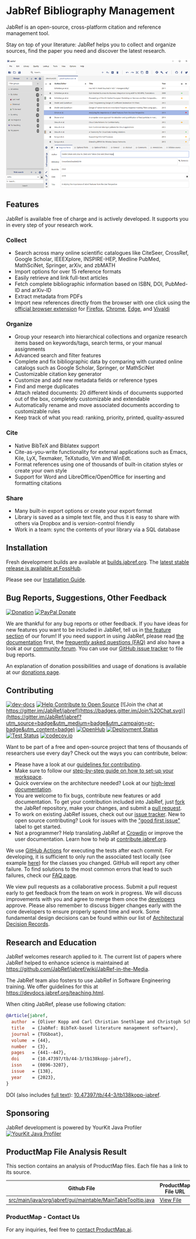 # JabRef Bibliography Management

JabRef is an open-source, cross-platform citation and reference management tool.

Stay on top of your literature: JabRef helps you to collect and organize sources, find the paper you need and discover the latest research.

![main table](docs/images/jabref-mainscreen.png)

## Features

JabRef is available free of charge and is actively developed.
It supports you in every step of your research work.

### Collect

- Search across many online scientific catalogues like CiteSeer, CrossRef, Google Scholar, IEEEXplore, INSPIRE-HEP, Medline PubMed, MathSciNet, Springer, arXiv, and zbMATH
- Import options for over 15 reference formats
- Easily retrieve and link full-text articles
- Fetch complete bibliographic information based on ISBN, DOI, PubMed-ID and arXiv-ID
- Extract metadata from PDFs
- Import new references directly from the browser with one click using the [official browser extension](https://github.com/JabRef/JabRef-Browser-Extension) for [Firefox](https://addons.mozilla.org/en-US/firefox/addon/jabref/?src=external-github),  [Chrome](https://chrome.google.com/webstore/detail/jabref-browser-extension/bifehkofibaamoeaopjglfkddgkijdlh), [Edge](https://microsoftedge.microsoft.com/addons/detail/pgkajmkfgbehiomipedjhoddkejohfna), and [Vivaldi](https://chrome.google.com/webstore/detail/jabref-browser-extension/bifehkofibaamoeaopjglfkddgkijdlh)

### Organize

- Group your research into hierarchical collections and organize research items based on keywords/tags, search terms, or your manual assignments
- Advanced search and filter features
- Complete and fix bibliographic data by comparing with curated online catalogs such as Google Scholar, Springer, or MathSciNet
- Customizable citation key generator
- Customize and add new metadata fields or reference types
- Find and merge duplicates
- Attach related documents: 20 different kinds of documents supported out of the box, completely customizable and extendable
- Automatically rename and move associated documents according to customizable rules
- Keep track of what you read: ranking, priority, printed, quality-assured

### Cite

- Native BibTeX and Biblatex support
- Cite-as-you-write functionality for external applications such as Emacs, Kile, LyX, Texmaker, TeXstudio, Vim and WinEdt.
- Format references using one of thousands of built-in citation styles or create your own style
- Support for Word and LibreOffice/OpenOffice for inserting and formatting citations

### Share

- Many built-in export options or create your export format
- Library is saved as a simple text file, and thus it is easy to share with others via Dropbox and is version-control friendly
- Work in a team: sync the contents of your library via a SQL database

## Installation

Fresh development builds are available at [builds.jabref.org](https://builds.jabref.org/main/).
The [latest stable release is available at FossHub](https://downloads.jabref.org/).

Please see our [Installation Guide](https://docs.jabref.org/installation).

## Bug Reports, Suggestions, Other Feedback

[![Donation](https://img.shields.io/badge/donate%20to-jabref-orange.svg)](https://donations.jabref.org)
[![PayPal Donate](https://img.shields.io/badge/donate-paypal-00457c.svg?logo=paypal&style=flat-square)](https://paypal.me/JabRef)

We are thankful for any bug reports or other feedback.
If you have ideas for new features you want to be included in JabRef, tell us in [the feature section](http://discourse.jabref.org/c/features) of our forum!
If you need support in using JabRef, please read [the documentation](https://docs.jabref.org/) first, the [frequently asked questions (FAQ)](https://docs.jabref.org/faq) and also have a look at our [community forum](https://discourse.jabref.org/c/help/7).
You can use our [GitHub issue tracker](https://github.com/JabRef/jabref/issues) to file bug reports.

An explanation of donation possibilities and usage of donations is available at our [donations page](https://donations.jabref.org).

## Contributing

[![dev-docs](https://img.shields.io/badge/dev-docs-blue)](https://devdocs.jabref.org/)
[![Help Contribute to Open Source](https://www.codetriage.com/jabref/jabref/badges/users.svg)](https://www.codetriage.com/jabref/jabref)
[![Join the chat at https://gitter.im/JabRef/jabref](https://badges.gitter.im/Join%20Chat.svg)](https://gitter.im/JabRef/jabref?utm_source=badge&utm_medium=badge&utm_campaign=pr-badge&utm_content=badge)
[![OpenHub](https://www.openhub.net/p/jabref/widgets/project_thin_badge.gif)](https://www.openhub.net/p/jabref)
[![Deployment Status](https://github.com/JabRef/jabref/workflows/Deployment/badge.svg)](https://github.com/JabRef/jabref/actions?query=workflow%3ADeployment)
[![Test Status](https://github.com/JabRef/jabref/workflows/Tests/badge.svg)](https://github.com/JabRef/jabref/actions?query=workflow%3ATests)
[![codecov.io](https://codecov.io/github/JabRef/jabref/coverage.svg?branch=master)](https://codecov.io/github/JabRef/jabref?branch=main)

Want to be part of a free and open-source project that tens of thousands of researchers use every day?
Check out the ways you can contribute, below:

- Please have a look at our [guidelines for contributing](CONTRIBUTING.md).
- Make sure to follow our [step-by-step guide on how to set-up your workspace](https://devdocs.jabref.org/getting-into-the-code/guidelines-for-setting-up-a-local-workspace).
- Quick overview on the architecture needed? Look at our [high-level documentation](https://devdocs.jabref.org/getting-into-the-code/high-level-documentation).
- You are welcome to fix bugs, contribute new features or add documentation. To get your contribution included into JabRef, just [fork](https://help.github.com/en/articles/fork-a-repo) the JabRef repository, make your changes, and submit a [pull request](https://help.github.com/en/articles/about-pull-requests).
- To work on existing JabRef issues, check out our [issue tracker](https://github.com/JabRef/jabref/issues). New to open source contributing? Look for issues with the ["good first issue"](https://github.com/JabRef/jabref/labels/good%20first%20issue) label to get started.
- Not a programmer? Help translating JabRef at [Crowdin](https://crowdin.com/project/jabref) or improve the user documentation. Learn how to help at [contribute.jabref.org](https://contribute.jabref.org).


We use [GitHub Actions](https://github.com/JabRef/jabref/actions) for executing the tests after each commit.
For developing, it is sufficient to only run the associated test locally (see example [here](https://devdocs.jabref.org/getting-into-the-code/guidelines-for-setting-up-a-local-workspace/intellij-12-build.html)) for the classes you changed.
GitHub will report any other failure. To find solutions to the most common errors that lead to such failures, check our [FAQ page](https://devdocs.jabref.org/code-howtos/faq).

We view pull requests as a collaborative process.
Submit a pull request early to get feedback from the team on work in progress.
We will discuss improvements with you and agree to merge them once the [developers](https://github.com/JabRef/jabref/blob/main/MAINTAINERS) approve.
Please also remember to discuss bigger changes early with the core developers to ensure properly spend time and work.
Some fundamental design decisions can be found within our list of [Architectural Decision Records](https://devdocs.jabref.org/decisions/).

## Research and Education

JabRef welcomes research applied to it.
The current list of papers where JabRef helped to enhance science is maintained at <https://github.com/JabRef/jabref/wiki/JabRef-in-the-Media>.

The JabRef team also fosters to use JabRef in Software Engineering training.
We offer guidelines for this at <https://devdocs.jabref.org/teaching.html>.

When citing JabRef, please use following citation:

```bibtex
@Article{jabref,
  author  = {Oliver Kopp and Carl Christian Snethlage and Christoph Schwentker},
  title   = {JabRef: BibTeX-based literature management software},
  journal = {TUGboat},
  volume  = {44},
  number  = {3},
  pages   = {441--447},
  doi     = {10.47397/tb/44-3/tb138kopp-jabref},
  issn    = {0896-3207},
  issue   = {138},
  year    = {2023},
}
```

DOI (also includes [full text](https://tug.org/TUGboat/tb44-3/tb138kopp-jabref.pdf)): [10.47397/tb/44-3/tb138kopp-jabref](https://doi.org/10.47397/tb/44-3/tb138kopp-jabref).

## Sponsoring

JabRef development is powered by YourKit Java Profiler  
[![YourKit Java Profiler](https://www.yourkit.com/images/yk_logo.svg)](https://www.yourkit.com/java/profiler/)

## ProductMap File Analysis Result

This section contains an analysis of ProductMap files. Each file has a link to its source.

| Github File | ProductMap File URL |
|-------------|---------------------|
| [src/main/java/org/jabref/gui/maintable/MainTableTooltip.java](https://github.com/JabRef/jabref/blob/main/src/main/java/org/jabref/gui/maintable/MainTableTooltip.java) | [View File](https://product-map.ai/app/public?url=https://github.com/JabRef/jabref/blob/main/src/main/java/org/jabref/gui/maintable/MainTableTooltip.java ) |

### ProductMap - Contact Us

For any inquiries, feel free to [contact ProductMap.ai](https://product-map.ai).
